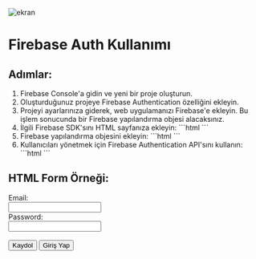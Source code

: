 ![ekran](https://github.com/volkanbasaran1/firebase_auth/assets/76842256/100e99ea-0bb8-48a1-a7e0-9165f6e60e71)
<!DOCTYPE html>
<html lang="en">
<head>
    <meta charset="UTF-8">
    <meta name="viewport" content="width=device-width, initial-scale=1.0">
    <title>Firebase Auth Kullanımı</title>
</head>
<body>
    <h1>Firebase Auth Kullanımı</h1>
    <h2>Adımlar:</h2>
    <ol>
        <li>Firebase Console'a gidin ve yeni bir proje oluşturun.</li>
        <li>Oluşturduğunuz projeye Firebase Authentication özelliğini ekleyin.</li>
        <li>Projeyi ayarlarınıza giderek, web uygulamanızı Firebase'e ekleyin. Bu işlem sonucunda bir Firebase yapılandırma objesi alacaksınız.</li>
        <li>İlgili Firebase SDK'sını HTML sayfanıza ekleyin:
            ```html
            <!-- Firebase JavaScript SDK -->
            <script src="https://www.gstatic.com/firebasejs/9.1.0/firebase-app.js"></script>
            <script src="https://www.gstatic.com/firebasejs/9.1.0/firebase-auth.js"></script>
            <script src="https://www.gstatic.com/firebasejs/9.1.0/firebase-firestore.js"></script> <!-- Örneğin Firestore kullanıyorsanız -->
            ```
        </li>
        <li>Firebase yapılandırma objesini ekleyin:
            ```html
            <script>
                var firebaseConfig = {
                    apiKey: "YOUR_API_KEY",
                    authDomain: "YOUR_AUTH_DOMAIN",
                    projectId: "YOUR_PROJECT_ID",
                    storageBucket: "YOUR_STORAGE_BUCKET",
                    messagingSenderId: "YOUR_MESSAGING_SENDER_ID",
                    appId: "YOUR_APP_ID"
                };
                // Firebase'i başlatın
                firebase.initializeApp(firebaseConfig);
            </script>
            ```
        </li>
        <li>Kullanıcıları yönetmek için Firebase Authentication API'sını kullanın:
            ```html
            <script>
                // Yeni bir hesap oluşturmak için
                function signUp() {
                    var email = document.getElementById("email").value;
                    var password = document.getElementById("password").value;
                    firebase.auth().createUserWithEmailAndPassword(email, password)
                        .then((userCredential) => {
                            // Yeni hesap oluşturulduğunda yapılacak işlemler
                            var user = userCredential.user;
                            console.log("Yeni kullanıcı oluşturuldu:", user);
                        })
                        .catch((error) => {
                            // Hata durumunda yapılacak işlemler
                            var errorCode = error.code;
                            var errorMessage = error.message;
                            console.error("Hata:", errorMessage);
                        });
                }
                // Oturum açmak için
                function signIn() {
                    var email = document.getElementById("email").value;
                    var password = document.getElementById("password").value;
                    firebase.auth().signInWithEmailAndPassword(email, password)
                        .then((userCredential) => {
                            // Oturum açıldığında yapılacak işlemler
                            var user = userCredential.user;
                            console.log("Oturum açıldı:", user);
                        })
                        .catch((error) => {
                            // Hata durumunda yapılacak işlemler
                            var errorCode = error.code;
                            var errorMessage = error.message;
                            console.error("Hata:", errorMessage);
                        });
                }
            </script>
            ```
        </li>
    </ol>
    <h2>HTML Form Örneği:</h2>
    <form>
        <label for="email">Email:</label><br>
        <input type="email" id="email" name="email"><br>
        <label for="password">Password:</label><br>
        <input type="password" id="password" name="password"><br><br>
        <button type="button" onclick="signUp()">Kaydol</button>
        <button type="button" onclick="signIn()">Giriş Yap</button>
    </form>
</body>
</html>
